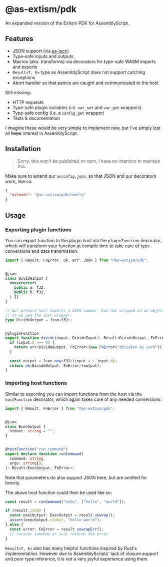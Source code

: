 # @as-extism/pdk

An expanded version of the Extism PDK for AssemblyScript.

## Features

- JSON support (via [as-json](https://github.com/JairusSW/as-json))
- Type-safe inputs and outputs
- Macros (aka. transforms) via decorators for type-safe WASM imports and exports
- `Result<T, E>` type as AssemblyScript does not support catching exceptions
- Abort handler so that panics are caught and communicated to the host

Still missing:

- HTTP requests
- Type-safe plugin variables (i.e. `var_set` and `var_get` wrappers)
- Type-safe config (i.e. a `config_get` wrapper)
- Tests & documentation

I imagine these would be very simple to implement now, but I've simply lost all
~~hope~~ interest in AssemblyScript.

## Installation

> Sorry, this won't be published on npm, I have no intention to maintain this.

Make sure to extend our `asconfig.json`, so that JSON and our decorators work,
like so:

```json
{
  "extends": "@as-extism/pdk/config"
}
```

## Usage

### Exporting plugin functions

You can export function to the plugin host via the `pluginFunction` decorator,
which will transform your function at compile time to take care of type conversions
and data transmission.

```ts
import { Result, FnError, ok, err, Json } from "@as-extism/pdk";


@json
class DivideInput {
  constructor(
    public a: f32,
    public b: f32,
  ) {}
}

// Our pretend host expects a JSON number, but not wrapped in an object,
// so we use the Json wrapper.
type DivideOutput = Json<f32>;


@pluginFunction
export function divide(input: DivideInput): Result<DivideOutput, FnError> {
  if (input.b === 0) {
    return err<DivideOutput, FnError>(new FnError("division by zero"));
  }

  const output = Json.new<f32>(input.a / input.b);
  return ok<DivideOutput, FnError>(output);
}
```

### Importing host functions

Similar to exporting you can import functions from the host via the `hostFunction`
decorator, which again takes care of any needed conversions:

```ts
import { Result, FnError } from "@as-extism/pdk";


@json
class ExecOutput {
  stdout: string = "";
}


@hostFunction("run_command")
export declare function runCommand(
  command: string,
  args: string[],
): Result<ExecOutput, FnError>;
```

Note that parameters do also support JSON here, but are omitted for brevity.

The above host function could then be used like so:

```ts
const result = runCommand("echo", ["hello", "world"]);

if (result.isOk) {
  const execOutput: ExecOutput = result.unwrap();
  assert(execOutput.stdout, "hello world");
} else {
  const error: FnError = result.unwrapErr();
  // recover somehow or just rethrow the error
}
```

`Result<T, E>` also has many helpful functions inspired by Rust's
implementation. However due to AssemblyScripts' lack of closure support
and poor type inference, it is not a very joyful experience using them.
